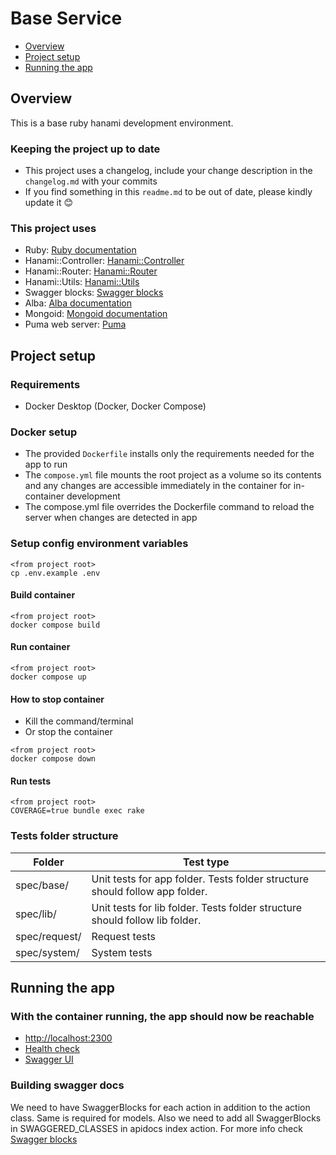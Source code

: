 #  Base Service

- [Overview](#overview)
- [Project setup](#project-setup)
- [Running the app](#running-the-app)

## Overview

This is a base ruby hanami development environment.

### Keeping the project up to date

* This project uses a changelog, include your change description in the `changelog.md` with your commits
* If you find something in this `readme.md` to be out of date, please kindly update it 😊

### This project uses

* Ruby: [Ruby documentation](https://www.ruby-lang.org/en/documentation/)
* Hanami::Controller: [Hanami::Controller](https://github.com/hanami/controller)
* Hanami::Router: [Hanami::Router](https://github.com/hanami/router)
* Hanami::Utils: [Hanami::Utils](https://github.com/hanami/utils)
* Swagger blocks: [Swagger blocks](https://github.com/fotinakis/swagger-blocks)
* Alba: [Alba documentation](https://okuramasafumi.github.io/alba/)
* Mongoid: [Mongoid documentation](https://www.mongodb.com/docs/mongoid/current/)
* Puma web server: [Puma](https://puma.io/)

## Project setup

### Requirements

* Docker Desktop (Docker, Docker Compose)

### Docker setup

* The provided `Dockerfile` installs only the requirements needed for the app to run
* The `compose.yml` file mounts the root project as a volume so its contents and any changes are accessible immediately in the container for in-container development
* The compose.yml file overrides the Dockerfile command to reload the server when changes are detected in app

### Setup config environment variables 

```
<from project root>
cp .env.example .env
```

#### Build container

```
<from project root>
docker compose build
```

#### Run container

```
<from project root>
docker compose up
```

#### How to stop container

* Kill the command/terminal
* Or stop the container

```
<from project root>
docker compose down
```

#### Run tests

```
<from project root>
COVERAGE=true bundle exec rake
```

### Tests folder structure

Folder        | Test type
------------- | -------------
spec/base/    | Unit tests for app folder. Tests folder structure should follow app folder.
spec/lib/     | Unit tests for lib folder. Tests folder structure should follow lib folder.
spec/request/ | Request tests
spec/system/  | System tests

## Running the app

### With the container running, the app should now be reachable

* [http://localhost:2300](http://localhost:2300)
* [Health check](http://localhost:2300/health)
* [Swagger UI](http://localhost:8080)

### Building swagger docs

We need to have SwaggerBlocks for each action in addition to the action class. Same is required for models. Also we need to add all SwaggerBlocks in SWAGGERED_CLASSES in apidocs index action. For more info check [Swagger blocks](https://github.com/fotinakis/swagger-blocks)
